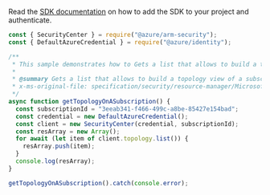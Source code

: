 Read the [SDK documentation](https://github.com/Azure/azure-sdk-for-js/blob/%40azure%2Farm-security_5.0.0/sdk/security/arm-security/README.md) on how to add the SDK to your project and authenticate.

```javascript
const { SecurityCenter } = require("@azure/arm-security");
const { DefaultAzureCredential } = require("@azure/identity");

/**
 * This sample demonstrates how to Gets a list that allows to build a topology view of a subscription.
 *
 * @summary Gets a list that allows to build a topology view of a subscription.
 * x-ms-original-file: specification/security/resource-manager/Microsoft.Security/stable/2020-01-01/examples/Topology/GetTopologySubscription_example.json
 */
async function getTopologyOnASubscription() {
  const subscriptionId = "3eeab341-f466-499c-a8be-85427e154bad";
  const credential = new DefaultAzureCredential();
  const client = new SecurityCenter(credential, subscriptionId);
  const resArray = new Array();
  for await (let item of client.topology.list()) {
    resArray.push(item);
  }
  console.log(resArray);
}

getTopologyOnASubscription().catch(console.error);
```
